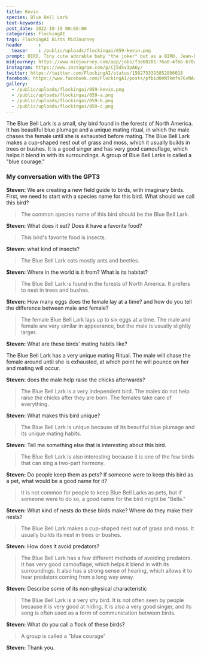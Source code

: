 ```yaml
---
title: Kevin
species: Blue Bell Lark
text-keywords: 
post_date: 2022-10-19 00:00:00
categories: FlockingAI
tags: FlockingAI Birds MidJourney 
header      :
  teaser    : /public/uploads/flockingai/059-kevin.png
prompt: BIRD, Tiny cute adorable baby "the joker" but as a BIRD, Jean-Baptiste Monge, soft cinematic lighting, 8k, intricate details, portrait, Pixar style character, old fashioned movie style
midjourney: https://www.midjourney.com/app/jobs/f3e68201-76a8-4f6b-b70a-9d559dddf2cd
instagram: https://www.instagram.com/p/Cj5dsv3pA6y/
twitter: https://twitter.com/FlockingAI/status/1582733315852886018
facebook: https://www.facebook.com/FlockingAI/posts/pfbid0mNTkmfm7GvNA4xezF7vS3Kha3KyJhS5tXiCh6LhavWLt4KapDKkfi3T6h2HJsK2bl
gallery: 
  - /public/uploads/flockingai/059-kevin.png
  - /public/uploads/flockingai/059-a.png
  - /public/uploads/flockingai/059-b.png
  - /public/uploads/flockingai/059-c.png
---
```


The Blue Bell Lark is a small, shy bird found in the forests of North America. It has beautiful blue plumage and a unique mating ritual, in which the male chases the female until she is exhausted before mating. The Blue Bell Lark makes a cup-shaped nest out of grass and moss, which it usually builds in trees or bushes. It is a good singer and has very good camouflage, which helps it blend in with its surroundings. A group of Blue Bell Larks is called a "blue courage."

### My conversation with the GPT3

**Steven:** We are creating a new field guide to birds, with imaginary birds. First, we need to start with a species name for this bird. What should we call this bird?

> The common species name of this bird should be the Blue Bell Lark.

**Steven:** What does it eat? Does it have a favorite food?

> This bird's favorite food is insects.

**Steven:** what kind of insects?

> The Blue Bell Lark eats mostly ants and beetles.

**Steven:** Where in the world is it from? What is its habitat?

> The Blue Bell Lark is found in the forests of North America. It prefers to nest in trees and bushes.

**Steven:** How many eggs does the female lay at a time? and how do you tell the difference between male and female?

> The female Blue Bell Lark lays up to six eggs at a time. The male and female are very similar in appearance, but the male is usually slightly larger.

**Steven:** What are these birds' mating habits like?

The Blue Bell Lark has a very unique mating Ritual. The male will chase the female around until she is exhausted, at which point he will pounce on her and mating will occur.

**Steven:** does the male help raise the chicks afterwards?

> The Blue Bell Lark is a very independent bird. The males do not help raise the chicks after they are born. The females take care of everything.

**Steven:** What makes this bird unique?

> The Blue Bell Lark is unique because of its beautiful blue plumage and its unique mating habits.

**Steven:** Tell me something else that is interesting about this bird.

> The Blue Bell Lark is also interesting because it is one of the few birds that can sing a two-part harmony.

**Steven:** Do people keep them as pets? If someone were to keep this bird as a pet, what would be a good name for it?

> It is not common for people to keep Blue Bell Larks as pets, but if someone were to do so, a good name for the bird might be "Bella."

**Steven:** What kind of nests do these birds make? Where do they make their nests?

> The Blue Bell Lark makes a cup-shaped nest out of grass and moss. It usually builds its nest in trees or bushes.

**Steven:** How does it avoid predators?

> The Blue Bell Lark has a few different methods of avoiding predators. It has very good camouflage, which helps it blend in with its surroundings. It also has a strong sense of hearing, which allows it to hear predators coming from a long way away.

**Steven:** Describe some of its non-physical characteristic

> The Blue Bell Lark is a very shy bird. It is not often seen by people because it is very good at hiding. It is also a very good singer, and its song is often used as a form of communication between birds.

**Steven:** What do you call a flock of these birds?

> A group is called a "blue courage"

**Steven:** Thank you.
